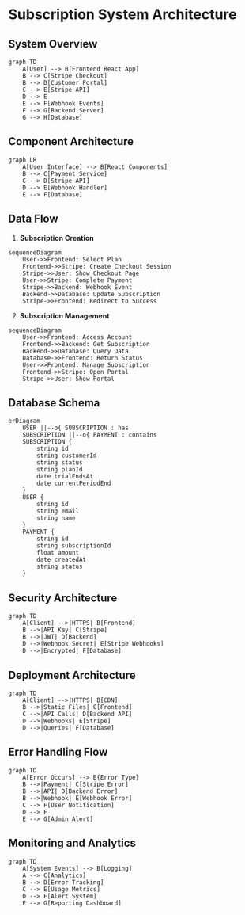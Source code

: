 # Subscription System Architecture

## System Overview

```mermaid
graph TD
    A[User] --> B[Frontend React App]
    B --> C[Stripe Checkout]
    B --> D[Customer Portal]
    C --> E[Stripe API]
    D --> E
    E --> F[Webhook Events]
    F --> G[Backend Server]
    G --> H[Database]
```

## Component Architecture

```mermaid
graph LR
    A[User Interface] --> B[React Components]
    B --> C[Payment Service]
    C --> D[Stripe API]
    D --> E[Webhook Handler]
    E --> F[Database]
```

## Data Flow

1. **Subscription Creation**
```mermaid
sequenceDiagram
    User->>Frontend: Select Plan
    Frontend->>Stripe: Create Checkout Session
    Stripe->>User: Show Checkout Page
    User->>Stripe: Complete Payment
    Stripe->>Backend: Webhook Event
    Backend->>Database: Update Subscription
    Stripe->>Frontend: Redirect to Success
```

2. **Subscription Management**
```mermaid
sequenceDiagram
    User->>Frontend: Access Account
    Frontend->>Backend: Get Subscription
    Backend->>Database: Query Data
    Database->>Frontend: Return Status
    User->>Frontend: Manage Subscription
    Frontend->>Stripe: Open Portal
    Stripe->>User: Show Portal
```

## Database Schema

```mermaid
erDiagram
    USER ||--o{ SUBSCRIPTION : has
    SUBSCRIPTION ||--o{ PAYMENT : contains
    SUBSCRIPTION {
        string id
        string customerId
        string status
        string planId
        date trialEndsAt
        date currentPeriodEnd
    }
    USER {
        string id
        string email
        string name
    }
    PAYMENT {
        string id
        string subscriptionId
        float amount
        date createdAt
        string status
    }
```

## Security Architecture

```mermaid
graph TD
    A[Client] -->|HTTPS| B[Frontend]
    B -->|API Key| C[Stripe]
    B -->|JWT| D[Backend]
    D -->|Webhook Secret| E[Stripe Webhooks]
    D -->|Encrypted| F[Database]
```

## Deployment Architecture

```mermaid
graph TD
    A[Client] -->|HTTPS| B[CDN]
    B -->|Static Files| C[Frontend]
    C -->|API Calls| D[Backend API]
    D -->|Webhooks| E[Stripe]
    D -->|Queries| F[Database]
```

## Error Handling Flow

```mermaid
graph TD
    A[Error Occurs] --> B{Error Type}
    B -->|Payment| C[Stripe Error]
    B -->|API| D[Backend Error]
    B -->|Webhook| E[Webhook Error]
    C --> F[User Notification]
    D --> F
    E --> G[Admin Alert]
```

## Monitoring and Analytics

```mermaid
graph TD
    A[System Events] --> B[Logging]
    A --> C[Analytics]
    B --> D[Error Tracking]
    C --> E[Usage Metrics]
    D --> F[Alert System]
    E --> G[Reporting Dashboard]
``` 